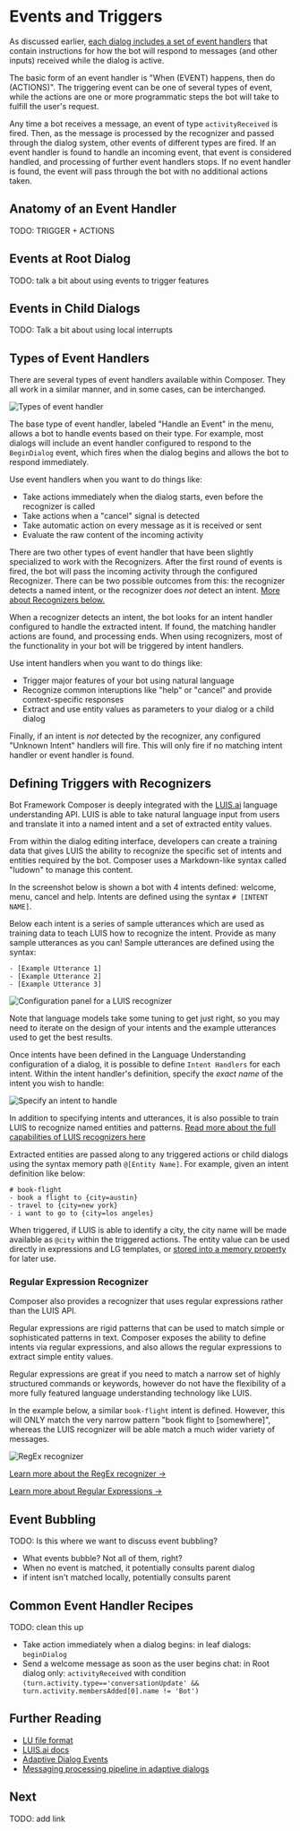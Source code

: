 # Events and Triggers

As discussed earlier, [each dialog includes a set of event handlers](introduction_to_bfd.md#building-blocks) that contain instructions for how the bot will respond to messages (and other inputs) received while the dialog is active.

The basic form of an event handler is "When (EVENT) happens, then do (ACTIONS)".  The triggering event can be one of several types of event, while the actions are one or more programmatic steps the bot will take to fulfill the user's request.

Any time a bot receives a message, an event of type `activityReceived` is fired. Then, as the message is processed by the recognizer and passed through the dialog system, other events of different types are fired. If an event handler is found to handle an incoming event, that event is considered handled, and processing of further event handlers stops. If no event handler is found, the event will pass through the bot with no additional actions taken.

## Anatomy of an Event Handler

TODO:
TRIGGER + ACTIONS


## Events at Root Dialog

TODO: talk a bit about using events to trigger features

## Events in Child Dialogs

TODO: Talk a bit about using local interrupts

## Types of Event Handlers

There are several types of event handlers available within Composer. They all work in a similar manner, and in some cases, can be interchanged.

![Types of event handler](./Assets/event-handler-types.png)

The base type of event handler, labeled "Handle an Event" in the menu, allows a bot to handle events based on their type. For example, most dialogs will include an event handler configured to respond to the `BeginDialog` event, which fires when the dialog begins and allows the bot to respond immediately.

Use event handlers when you want to do things like:

* Take actions immediately when the dialog starts, even before the recognizer is called
* Take actions when a "cancel" signal is detected
* Take automatic action on every message as it is received or sent
* Evaluate the raw content of the incoming activity

There are two other types of event handler that have been slightly specialized to work with the Recognizers. After the first round of events is fired, the bot will pass the incoming activity through the configured Recognizer.  There can be two possible outcomes from this: the recognizer detects a named intent, or the recognizer does _not_ detect an intent. [More about Recognizers below.](#defining-triggers-with-recognizers)

When a recognizer detects an intent, the bot looks for an intent handler configured to handle the extracted intent. If found, the matching handler actions are found, and processing ends. When using recognizers, most of the functionality in your bot will be triggered by intent handlers.

Use intent handlers when you want to do things like:

* Trigger major features of your bot using natural language
* Recognize common interuptions like "help" or "cancel" and provide context-specific responses
* Extract and use entity values as parameters to your dialog or a child dialog

Finally, if an intent is _not_ detected by the recognizer, any configured "Unknown Intent" handlers will fire. This will only fire if no matching intent handler or event handler is found.

## Defining Triggers with Recognizers

Bot Framework Composer is deeply integrated with the [LUIS.ai](https://www.luis.ai) language understanding API. LUIS is able to take natural language input from users and translate it into a named intent and a set of extracted entity values.

From within the dialog editing interface, developers can create a training data that gives LUIS the ability to recognize the specific set of intents and entities required by the bot. Composer uses a Markdown-like syntax called "ludown" to manage this content.

In the screenshot below is shown a bot with 4 intents defined: welcome, menu, cancel and help. Intents are defined using the syntax `# [INTENT NAME]`.

Below each intent is a series of sample utterances which are used as training data to teach LUIS how to recognize the intent.  Provide as many sample utterances as you can!  Sample utterances are defined using the syntax:

```
- [Example Utterance 1]
- [Example Utterance 2]
- [Example Utterance 3]
```

![Configuration panel for a LUIS recognizer](./Assets/recognizer-config.png)

Note that language models take some tuning to get just right, so you may need to iterate on the design of your intents and the example utterances used to get the best results.

Once intents have been defined in the Language Understanding configuration of a dialog, it is possible to define `Intent Handlers` for each intent. Within the intent handler's definition, specify the _exact name_ of the intent you wish to handle:

![Specify an intent to handle](./Assets/intent-handler.png)

In addition to specifying intents and utterances, it is also possible to train LUIS to recognize named entities and patterns.  [Read more about the full capabilities of LUIS recognizers here](https://github.com/microsoft/botbuilder-tools/blob/master/packages/Ludown/docs/lu-file-format.md)

Extracted entities are passed along to any triggered actions or child dialogs using the syntax memory path `@[Entity Name]`.   For example, given an intent definition like below:

```
# book-flight
- book a flight to {city=austin}
- travel to {city=new york}
- i want to go to {city=los angeles}
```

When triggered, if LUIS is able to identify a city, the city name will be made available as `@city` within the triggered actions. The entity value can be used directly in expressions and LG templates, or [stored into a memory property](using_memory.md) for later use.

### Regular Expression Recognizer

Composer also provides a recognizer that uses regular expressions rather than the LUIS API.

Regular expressions are rigid patterns that can be used to match simple or sophisticated patterns in text.  Composer exposes the ability to define intents via regular expressions, and also allows the regular expressions to extract simple entity values.

Regular expressions are great if you need to match a narrow set of highly structured commands or keywords, however do not have the flexibility of a more fully featured language understanding technology like LUIS.

In the example below, a similar `book-flight` intent is defined.  However, this will ONLY match the very narrow pattern "book flight to [somewhere]", whereas the LUIS recognizer will be able match a much wider variety of messages.

![RegEx recognizer](./Assets/regex-recognizer.png)

[Learn more about the RegEx recognizer &rarr;](https://github.com/microsoft/BotBuilder-Samples/blob/master/experimental/adaptive-dialog/docs/recognizers-rules-steps-reference.md#regex-recognizer)

[Learn more about Regular Expressions &rarr;](https://regexr.com/)

## Event Bubbling

TODO: Is this where we want to discuss event bubbling?

- What events bubble? Not all of them, right?
- When no event is matched, it potentially consults parent dialog
- if intent isn't matched locally, potentially consults parent

## Common Event Handler Recipes

TODO: clean this up

* Take action immediately when a dialog begins: in leaf dialogs: `beginDialog`
* Send a welcome message as soon as the user begins chat: in Root dialog only: `activityReceived` with condition `(turn.activity.type=='conversationUpdate' && turn.activity.membersAdded[0].name != 'Bot')`

## Further Reading

* [LU file format](https://github.com/microsoft/botbuilder-tools/blob/master/packages/Ludown/docs/lu-file-format.md)
* [LUIS.ai docs](https://docs.microsoft.com/en-us/azure/cognitive-services/luis/home)
* [Adaptive Dialog Events](https://github.com/microsoft/BotBuilder-Samples/blob/master/experimental/adaptive-dialog/docs/recognizers-rules-steps-reference.md#Rules)
* [Messaging processing pipeline in adaptive dialogs](https://github.com/microsoft/BotBuilder-Samples/blob/master/experimental/adaptive-dialog/docs/anatomy-and-runtime-behavior.md#runtime-behavior-adaptive-dialog)

## Next

TODO: add link
